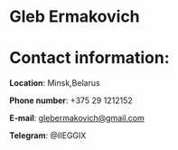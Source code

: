 # **Gleb Ermakovich**
# **Contact information:**
**Location**: Minsk,Belarus

**Phone number**: +375 29 1212152

**E-mail**: glebermakovich@gmail.com

**Telegram**: @IIEGGIX
